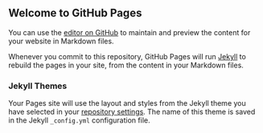 ## Welcome to GitHub Pages

You can use the [editor on GitHub](https://github.com/neozenith/neozenith.github.io/edit/master/README.md) to maintain and preview the content for your website in Markdown files.

Whenever you commit to this repository, GitHub Pages will run [Jekyll](https://jekyllrb.com/) to rebuild the pages in your site, from the content in your Markdown files.

### Jekyll Themes

Your Pages site will use the layout and styles from the Jekyll theme you have selected in your [repository settings](https://github.com/neozenith/neozenith.github.io/settings). The name of this theme is saved in the Jekyll `_config.yml` configuration file.

